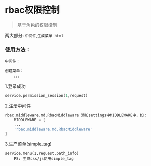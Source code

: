 # rbac权限控制
>基于角色的权限控制

两大部分: `中间件`,`生成菜单 html`

### 使用方法：
    中间件：

    创建菜单：
        。。。

1.登录成功

```python
service.permission_session(1,request)
```

2.注册中间件

```python
rbac.middleware.md.RbacMiddleware 添加settings中MIDDLEWARE中，如：
    MIDDLEWARE = [
    ...
    'rbac.middleware.md.RbacMiddleware'
]
```

3.生产菜单(simple_tag)

```
service.menu(1,request.path_info)
    PS: 生成css/js使用simple_tag
```


